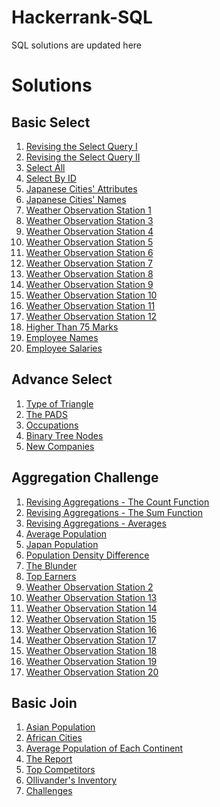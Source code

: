 # Hackerrank-SQL
SQL solutions are updated here

# Solutions

## Basic Select
1. [Revising the Select Query I](https://github.com/rammya29/Hackerrank-SQL/blob/main/Revising%20the%20Select%20Query%20I.sql)
2. [Revising the Select Query II](https://github.com/rammya29/Hackerrank-SQL/blob/main/Revising%20the%20Select%20Query%20II.sql)
3. [Select All](https://github.com/rammya29/Hackerrank-SQL/blob/main/Select%20All.sql)
4. [Select By ID](https://github.com/rammya29/Hackerrank-SQL/blob/main/Select%20By%20ID.sql)
5. [Japanese Cities' Attributes](https://github.com/rammya29/Hackerrank-SQL/blob/main/Japanese%20Cities'%20Attributes.sql)
6. [Japanese Cities' Names](https://github.com/rammya29/Hackerrank-SQL/blob/main/Japanese%20Cities'%20Names.sql)
7. [Weather Observation Station 1](https://github.com/rammya29/Hackerrank-SQL/blob/main/Weather%20Observation%20Station%201.sql)
8. [Weather Observation Station 3](https://github.com/rammya29/Hackerrank-SQL/blob/main/Weather%20Observation%20Station%203.sql)
9. [Weather Observation Station 4](https://github.com/rammya29/Hackerrank-SQL/blob/main/Weather%20Observation%20Station%204.sql)
10. [Weather Observation Station 5](https://github.com/rammya29/Hackerrank-SQL/blob/main/Weather%20Observation%20Station%205.sql)
11. [Weather Observation Station 6](https://github.com/rammya29/Hackerrank-SQL/blob/main/Weather%20Observation%20Station%206.sql)
12. [Weather Observation Station 7](https://github.com/rammya29/Hackerrank-SQL/blob/main/Weather%20Observation%20Station%207.sql)
13. [Weather Observation Station 8](https://github.com/rammya29/Hackerrank-SQL/blob/main/Weather%20Observation%20Station%208.sql)
14. [Weather Observation Station 9](https://github.com/rammya29/Hackerrank-SQL/commit/d12f75c1285f562837dfca7022abbb371f183dea)
15. [Weather Observation Station 10](https://github.com/rammya29/Hackerrank-SQL/blob/main/Weather%20Observation%20Station%2010.sql)
16. [Weather Observation Station 11](https://github.com/rammya29/Hackerrank-SQL/blob/main/Weather%20Observation%20Station%2011.sql)
17. [Weather Observation Station 12](https://github.com/rammya29/Hackerrank-SQL/blob/main/Weather%20Observation%20Station%2012.sql)
18. [Higher Than 75 Marks](https://github.com/rammya29/Hackerrank-SQL/blob/main/Higher%20Than%2075%20Marks.sql)
19. [Employee Names](https://github.com/rammya29/Hackerrank-SQL/blob/main/Employee%20Names.sql)
20. [Employee Salaries](https://github.com/rammya29/Hackerrank-SQL/blob/main/Employee%20Salaries.sql)

## Advance Select
1. [Type of Triangle](https://github.com/rammya29/Hackerrank-SQL/blob/main/Type%20of%20Triangle.sql)
2. [The PADS](https://github.com/rammya29/Hackerrank-SQL/blob/main/The%20PADS.sql)
3. [Occupations](https://github.com/rammya29/Hackerrank-SQL/blob/main/Occupations.sql)
4. [Binary Tree Nodes](https://github.com/rammya29/Hackerrank-SQL/blob/main/Binary%20Tree%20Nodes.sql)
5. [New Companies](https://github.com/rammya29/Hackerrank-SQL/blob/main/New%20Companies.sql)

## Aggregation Challenge
1. [Revising Aggregations - The Count Function](https://github.com/rammya29/Hackerrank-SQL/blob/main/Revising%20Aggregations%20-%20The%20Count%20Function.sql)
2. [Revising Aggregations - The Sum Function](https://github.com/rammya29/Hackerrank-SQL/blob/main/Revising%20Aggregations%20-%20The%20Sum%20Function.sql)
3. [Revising Aggregations - Averages](https://github.com/rammya29/Hackerrank-SQL/blob/main/Revising%20Aggregations%20-%20Averages.sql)
4. [Average Population](https://github.com/rammya29/Hackerrank-SQL/blob/main/Average%20Population.sql)
5. [Japan Population](https://github.com/rammya29/Hackerrank-SQL/blob/main/Japan%20Population.sql)
6. [Population Density Difference](https://github.com/rammya29/Hackerrank-SQL/blob/main/Population%20Density%20Difference.sql)
7. [The Blunder](https://github.com/rammya29/Hackerrank-SQL/blob/main/The%20Blunder.sql)
8. [Top Earners](https://github.com/rammya29/Hackerrank-SQL/blob/main/Top%20Earners.sql)
9. [Weather Observation Station 2](https://github.com/rammya29/Hackerrank-SQL/blob/main/Weather%20Observation%20Station%202.sql)
10. [Weather Observation Station 13](https://github.com/rammya29/Hackerrank-SQL/blob/main/Weather%20Observation%20Station%2013.sql)
11. [Weather Observation Station 14](https://github.com/rammya29/Hackerrank-SQL/blob/main/Weather%20Observation%20Station%2014.sql)
12. [Weather Observation Station 15](https://github.com/rammya29/Hackerrank-SQL/blob/main/Weather%20Observation%20Station%2015.sql)
13. [Weather Observation Station 16](https://github.com/rammya29/Hackerrank-SQL/blob/main/Weather%20Observation%20Station%2016.sql)
14. [Weather Observation Station 17](https://github.com/rammya29/Hackerrank-SQL/blob/main/Weather%20Observation%20Station%2017.sql)
15. [Weather Observation Station 18](https://github.com/rammya29/Hackerrank-SQL/blob/main/Weather%20Observation%20Station%2018.sql)
16. [Weather Observation Station 19](https://github.com/rammya29/Hackerrank-SQL/blob/main/Weather%20Observation%20Station%2019.sql)
17. [Weather Observation Station 20](https://github.com/rammya29/Hackerrank-SQL/blob/main/Weather%20Observation%20Station%2020.sql)

## Basic Join
1. [Asian Population]()
2. [African Cities]()
3. [Average Population of Each Continent]()
4. [The Report]()
5. [Top Competitors]()
6. [Ollivander's Inventory]()
7. [Challenges]()

